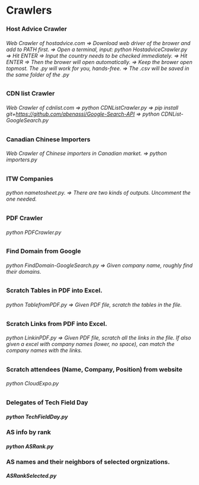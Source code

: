 # Crawlers

### Host Advice Crawler
###### Web Crawler of hostadvice.com => Download web driver of the brower and add to PATH first. => Open a terminal, input: python HostadviceCrawler.py => Hit ENTER => Input the country needs to be checked immediately. => Hit ENTER => Then the brower will open automatically. => Keep the brower open topmost. The .py will work for you, hands-free. => The .csv will be saved in the same folder of the .py

### CDN list Crawler
###### Web Crawler of cdnlist.com => python CDNListCrawler.py => pip install git+https://github.com/abenassi/Google-Search-API => python CDNList-GoogleSearch.py

### Canadian Chinese Importers
###### Web Crawler of Chinese importers in Canadian market. => python importers.py

### ITW Companies
###### python nametosheet.py. => There are two kinds of outputs. Uncomment the one needed.

### PDF Crawler
###### python PDFCrawler.py

### Find Domain from Google
###### python FindDomain-GoogleSearch.py => Given company name, roughly find their domains.

### Scratch Tables in PDF into Excel.
###### python TablefromPDF.py => Given PDF file, scratch the tables in the file.

### Scratch Links from PDF into Excel.
###### python LinkinPDF.py => Given PDF file, scratch all the links in the file. If also given a excel with company names (lower, no space), can match the company names with the links.

### Scratch attendees (Name, Company, Position) from website
###### python CloudExpo.py

### Delegates of Tech Field Day
##### python TechFieldDay.py

### AS info by rank
##### python ASRank.py

### AS names and their neighbors of selected orgnizations.
##### ASRankSelected.py
